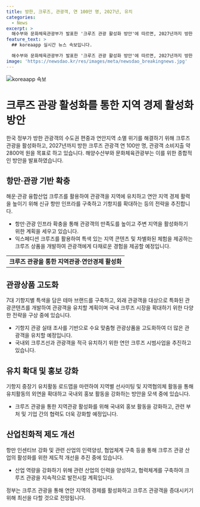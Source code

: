 ```yaml
---
title: 방한, 크루즈, 관광객, 연 100만 명, 2027년, 유치
categories:
  - News
excerpt: >
  해수부와 문화체육관광부가 발표한 '크루즈 관광 활성화 방안'에 따르면, 2027년까지 방한 크루즈 관광객을 연 100만 명으로 늘리고 관광객의 소비지출을 약 2800억 원으로 증가시키는 것이 목표로 세워졌다. 이를 위해 항만과 관광 기반을 확충하고, 관광상품을 고도화하며, 기항지를 유치하는 등의 4가지 전략이 추진된다. 이를 통해 연안 지역의 경제를 활력을 불어넣고 지역관광을 촉진하는 것이 목표로 설정되었다.
feature_text: >
  ## koreaapp 실시간 뉴스 속보입니다.

  해수부와 문화체육관광부가 발표한 '크루즈 관광 활성화 방안'에 따르면, 2027년까지 방한 크루즈 관광객을 연 100만 명으로 늘리고 관광객의 소비지출을 약 2800억 원으로 증가시키는 것이 목표로 세워졌다. 이를 위해 항만과 관광 기반을 확충하고, 관광상품을 고도화하며, 기항지를 유치하는 등의 4가지 전략이 추진된다. 이를 통해 연안 지역의 경제를 활력을 불어넣고 지역관광을 촉진하는 것이 목표로 설정되었다.
image: 'https://newsdao.kr/res/images/meta/newsdao_breakingnews.jpg'
---
```


<p><img src="https://newsdao.kr/res/images/meta/newsdao_breakingnews.jpg" alt="koreaapp 속보" /></p>

<h1>크루즈 관광 활성화를 통한 지역 경제 활성화 방안</h1>

<p data-ke-size="size16">한국 정부가 방한 관광객의 수도권 편중과 연안지역 소멸 위기를 해결하기 위해 크루즈 관광을 활성화하고, 2027년까지 방한 크루즈 관광객 연 100만 명, 관광객 소비지출 약 2800억 원을 목표로 하고 있습니다. 해양수산부와 문화체육관광부는 이를 위한 종합적인 방안을 발표하였습니다.</p>

<h2 data-ke-size="size26">항만·관광 기반 확충</h2>

<p>해운·관광 융합산업 크루즈를 활용하여 관광객을 지역에 유치하고 연안 지역 경제 활력을 높이기 위해 신규 항만 인프라를 구축하고 기항지를 확대하는 등의 전략을 추진합니다.</p>

<ul>
    <li>항만·관광 인프라 확충을 통해 관광객의 만족도를 높이고 주변 지역을 활성화하기 위한 계획을 세우고 있습니다.</li>
    <li>익스페디션 크루즈를 활용하여 특색 있는 지역 콘텐츠 및 차별화된 체험을 제공하는 크루즈 상품을 개발하여 관광객에게 다채로운 경험을 제공할 예정입니다.</li>
</ul>

<table>
    <tr>
        <td style="text-align: center; height: 17px;"><b>크루즈 관광을 통한 지역관광·연안경제 활성화</b></td>
    </tr>
</table>

<h2 data-ke-size="size26">관광상품 고도화</h2>

<p>7대 기항지별 특색을 담은 테마 브랜드를 구축하고, 외래 관광객을 대상으로 특화된 관광콘텐츠를 개발하여 관광객을 유치할 계획이며 국내 크루즈 시장을 확대하기 위한 다양한 전략을 구상 중에 있습니다.</p>

<ul>
    <li>기항지 관광 실태 조사를 기반으로 수요 맞춤형 관광상품을 고도화하여 더 많은 관광객을 유치할 예정입니다.</li>
    <li>국내외 크루즈선과 관광객을 적극 유치하기 위한 연안 크루즈 시범사업을 추진하고 있습니다.</li>
</ul>

<h2 data-ke-size="size26">유치 확대 및 홍보 강화</h2>

<p>기항지 중장기 유치활동 로드맵을 마련하여 지역별 선사미팅 및 지역협의체 활동을 통해 유치활동의 외연을 확대하고 국내외 홍보 활동을 강화하는 방안을 모색 중에 있습니다.</p>

<ul>
    <li>크루즈 관광을 통한 지역관광 활성화를 위해 국내외 홍보 활동을 강화하고, 관련 부처 및 기업 간의 협력도 더욱 강화할 예정입니다.</li>
</ul>

<h2 data-ke-size="size26">산업친화적 제도 개선</h2>

<p>항만 인센티브 강화 및 관련 산업의 인력양성, 협업체계 구축 등을 통해 크루즈 관광 산업의 활성화를 위한 제도적 개선을 추진 중에 있습니다.</p>

<ul>
    <li>산업 역량을 강화하기 위해 관련 산업의 인력을 양성하고, 협력체계를 구축하여 크루즈 관광을 지속적으로 발전시킬 계획입니다.</li>
</ul>

<p data-ke-size="size16">정부는 크루즈 관광을 통해 연안 지역의 경제를 활성화하고 크루즈 관광객을 증대시키기 위해 최선을 다할 것으로 전망됩니다.</p>

<p data-ke-size="size16">&nbsp;</p>

